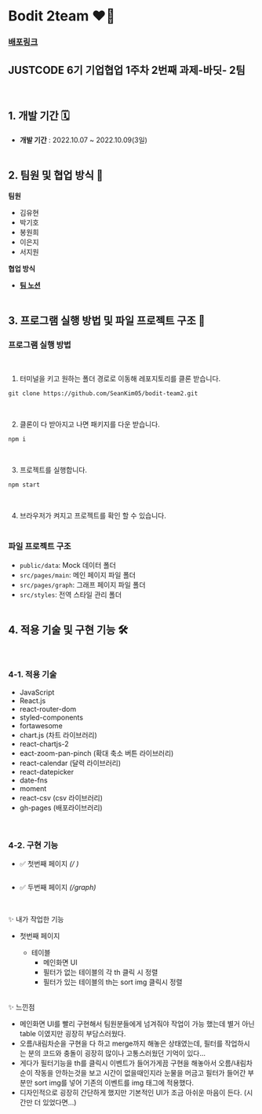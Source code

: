 # Bodit 2team ❤️‍🔥

### **[배포링크](https://SeanKim05.github.io/bodit-team2/)**

## JUSTCODE 6기 기업협업 1주차 2번째 과제-바딧- 2팀

<br />

## 1. 개발 기간 🗓

- **개발 기간** : 2022.10.07 ~ 2022.10.09(3일)
  <br />
  <br />

## 2. 팀원 및 협업 방식 🤹

**팀원**

- 김유현
- 박기호
- 봉원희
- 이은지
- 서지원

**협업 방식**

- **[팀 노션](https://www.notion.so/wecode/aae6c129b9c448c0a0ded1c5fb783437?p=602aa7e403c545d2a05f178d6424a37a&pm=c)**
  <br />
  <br />

## 3. 프로그램 실행 방법 및 파일 프로젝트 구조 🚧

### 프로그램 실행 방법

<br />

1.  터미널을 키고 원하는 폴더 경로로 이동해 레포지토리를 클론 받습니다.

```
git clone https://github.com/SeanKim05/bodit-team2.git
```

<br />

2.  클론이 다 받아지고 나면 패키지를 다운 받습니다.

```
npm i
```

<br />

3.  프로젝트를 실행합니다.

```
npm start
```

<br />

4. 브라우저가 켜지고 프로젝트를 확인 할 수 있습니다.
   <br />
   <br />

### 파일 프로젝트 구조

- `public/data`: Mock 데이터 폴더
- `src/pages/main`: 메인 페이지 파일 폴더
- `src/pages/graph`: 그래프 페이지 파일 폴더
- `src/styles`: 전역 스타일 관리 폴더
   <br />
   <br />

## 4. 적용 기술 및 구현 기능 🛠

<br />

### 4-1. 적용 기술

- JavaScript
- React.js
- react-router-dom
- styled-components
- fortawesome
- chart.js (차트 라이브러리)
- react-chartjs-2
- eact-zoom-pan-pinch (확대 축소 버튼 라이브러리)
- react-calendar (달력 라이브러리)
- react-datepicker
- date-fns
- moment
- react-csv (csv 라이브러리)
- gh-pages (배포라이브러리)

<br />

### 4-2. 구현 기능

- ✅ 첫번째 페이지 _(/ )_
<img url ="(https://user-images.githubusercontent.com/105857105/196739650-b3638413-75e9-4bf5-ad37-53400b14ef9d.png" />

  <br />

- ✅ 두번째 페이지 _(/graph)_

  <br />

✨ 내가 작업한 기능

- 첫번째 페이지
    - 테이블
      - 메인화면 UI
      - 필터가 없는 테이블의 각 th 클릭 시 정렬
      - 필터가 있는 테이블의 th는 sort img 클릭시 정렬
     
     <br />
     
✨ 느낀점

- 메인화면 UI를 빨리 구현해서 팀원분들에게 넘겨줘야 작업이 가능 했는데 별거 아닌 table 이였지만 굉장히 부담스러웠다. 
- 오름/내림차순을 구현을 다 하고 merge까지 해놓은 상태였는데, 필터를 작업하시는 분의 코드와 충돌이 굉장히 많이나 고통스러웠던 기억이 있다...
- 게다가 필터기능을 th를 클릭시 이벤트가 들어가게끔 구현을 해놓아서 오름/내림차순이 작동을 안하는것을 보고 시간이 없을때인지라 눈물을 머금고 필터가 들어간 부분만 sort img를  넣어 기존의 이벤트를 img 태그에 적용했다.
- 디자인적으로 굉장히 간단하게 했지만 기본적인 UI가 조금 아쉬운 마음이 든다. (시간만 더 있었다면...)
